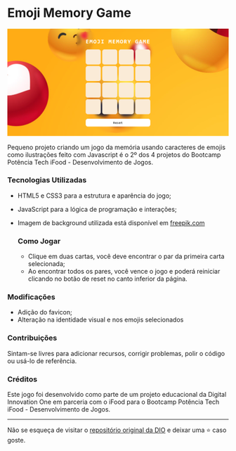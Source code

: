 # Emoji Memory Game

<p align="center">
    <img src="./src/images/snapshot.png" alt="Snapshot">
</p>
Pequeno projeto criando um jogo da memória usando caracteres de emojis como ilustrações feito com Javascript é o 2º dos 4 projetos do Bootcamp Potência Tech iFood - Desenvolvimento de Jogos.

### Tecnologias Utilizadas

- HTML5 e CSS3 para a estrutura e aparência do jogo;
- JavaScript para a lógica de programação e interações;
- Imagem de background utilizada está disponível em <a href="https://www.freepik.com/free-vector/positive-reactions-with-empty-space-background_10503421.htm#query=emoji%20background&position=2&from_view=keyword&track=ais&uuid=c46f82c1-1712-4de4-b8e0-384c6e5e85c7">freepik.com</a>

  ### Como Jogar

  - Clique em duas cartas, você deve encontrar o par da primeira carta selecionada;
  - Ao encontrar todos os pares, você vence o jogo e poderá reiniciar clicando no botão de reset no canto inferior da página.

### Modificações

- Adição do favicon;
- Alteração na identidade visual e nos emojis selecionados

### Contribuições

Sintam-se livres para adicionar recursos, corrigir problemas, polir o código ou usá-lo de referência.

### Créditos

Este jogo foi desenvolvido como parte de um projeto educacional da Digital Innovation One em parceria com o iFood para o Bootcamp Potência Tech iFood - Desenvolvimento de Jogos. 

---

Não se esqueça de visitar o <a href="https://github.com/digitalinnovationone/js-emoji-memory-game">repositório original da DIO</a> e deixar uma ⭐️ caso goste.
